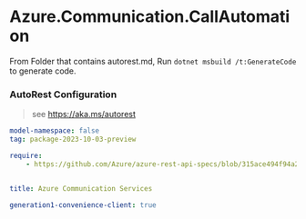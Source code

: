# Azure.Communication.CallAutomation

From Folder that contains autorest.md, Run `dotnet msbuild /t:GenerateCode` to generate code.

### AutoRest Configuration
> see https://aka.ms/autorest

```yaml
model-namespace: false
tag: package-2023-10-03-preview

require:
    - https://github.com/Azure/azure-rest-api-specs/blob/315ace494f94a2fb53c4b67e1fde34484f0a3902/specification/communication/data-plane/CallAutomation/readme.md


title: Azure Communication Services

generation1-convenience-client: true
```
